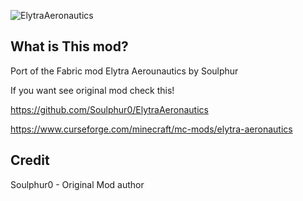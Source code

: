 ![ElytraAeronautics](https://media.discordapp.net/attachments/754495868861677628/927260411785539604/ean2.png?width=1289&height=255)

## What is This mod?

Port of the Fabric mod Elytra Aerounautics by Soulphur

If you want see original mod check this!

https://github.com/Soulphur0/ElytraAeronautics

https://www.curseforge.com/minecraft/mc-mods/elytra-aeronautics

## Credit

Soulphur0 - Original Mod author

